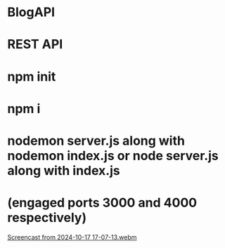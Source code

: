 # BlogAPI
# REST API
# npm init
# npm i
# nodemon server.js along with nodemon index.js or node server.js along with index.js
# (engaged ports 3000 and 4000 respectively)
[Screencast from 2024-10-17 17-07-13.webm](https://github.com/user-attachments/assets/2ea5c171-1b76-4567-8cc9-9c61ee3f3af8)
